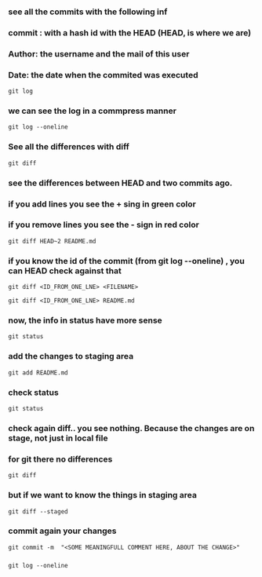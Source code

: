 
### see all the commits with the following inf
### commit : with a hash id with the HEAD (HEAD, is where we are)
### Author: the username and the mail of this user
### Date: the date when the commited was executed
```
git log
```

### we can see the log in a commpress manner
```
git log --oneline
```


### See all the differences with diff
```
git diff
```

### see the differences between HEAD and two commits ago.
### if you add lines you see the + sing in green color
### if you remove lines you see the - sign in red color
```
git diff HEAD~2 README.md
```

### if you know the id of the commit (from git log --oneline) , you can HEAD check against that
```
git diff <ID_FROM_ONE_LNE> <FILENAME>

git diff <ID_FROM_ONE_LNE> README.md
```

### now, the info in status have more sense
```
git status
```

### add the changes to staging area
```
git add README.md
```

### check status
```
git status
```

### check again diff.. you see nothing. Because the changes are on stage, not just in local file
### for git there no differences
```
git diff
```

### but if we want to know the things in staging area
```
git diff --staged
```

### commit again your changes
```
git commit -m  "<SOME MEANINGFULL COMMENT HERE, ABOUT THE CHANGE>"
```

###
```
git log --oneline
```
